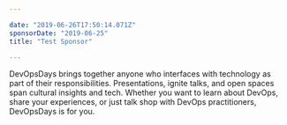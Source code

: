 ```yaml
---

date: "2019-06-26T17:50:14.071Z"
sponsorDate: "2019-06-25"
title: "Test Sponsor"

---
```


DevOpsDays brings together anyone who interfaces with technology as part of their responsibilities. Presentations, ignite talks, and open spaces span cultural insights and tech. Whether you want to learn about DevOps, share your experiences, or just talk shop with DevOps practitioners, DevOpsDays is for you.

